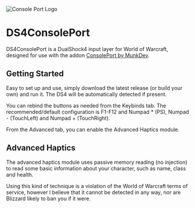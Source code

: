 ![Console Port Logo](https://raw.githubusercontent.com/topher-au/DS4ConsolePort/master/DS4ConsolePort/Resources/CONSOLEPORTLOGO.png)

# DS4ConsolePort

DS4ConsolePort is a DualShock4 input layer for World of Warcraft, designed for use with the addon [ConsolePort by MunkDev](http://www.wowinterface.com/downloads/info23536-ConsolePort-GameControllerAddon.html).

## Getting Started

Easy to set up and use, simply download the latest release (or build your own) and run it. The DS4 will be automatically detected if present.

You can rebind the buttons as needed from the Keybinds tab. The recommended/default configuration is F1-F12 and Numpad * (PS), Numpad - (TouchLeft) and  Numpad + (TouchRight).

From the Advanced tab, you can enable the Advanced Haptics module.

## Advanced Haptics

The advanced haptics module uses passive memory reading (no injection) to read some basic information about your character, such as name, class and health.

Using this kind of technique is a violation of the World of Warcraft terms of service, however I believe that it cannot be detected in any way, nor are Blizzard likely to ban you if it were.
